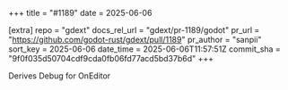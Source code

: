 +++
title = "#1189"
date = 2025-06-06

[extra]
repo = "gdext"
docs_rel_url = "gdext/pr-1189/godot"
pr_url = "https://github.com/godot-rust/gdext/pull/1189"
pr_author = "sanpii"
sort_key = 2025-06-06
date_time = 2025-06-06T11:57:51Z
commit_sha = "9f0f035d50704cdf9cda0fb06fd77acd5bd37b6d"
+++

Derives Debug for OnEditor
